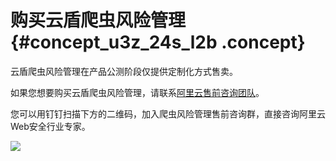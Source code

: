 # 购买云盾爬虫风险管理 {#concept_u3z_24s_l2b .concept}

云盾爬虫风险管理在产品公测阶段仅提供定制化方式售卖。

如果您想要购买云盾爬虫风险管理，请联系[阿里云售前咨询团队](https://www.alibabacloud.com/contact-sales)。

您可以用钉钉扫描下方的二维码，加入爬虫风险管理售前咨询群，直接咨询阿里云Web安全行业专家。

![](http://static-aliyun-doc.oss-cn-hangzhou.aliyuncs.com/assets/img/15734/15335281038962_zh-CN.png)

